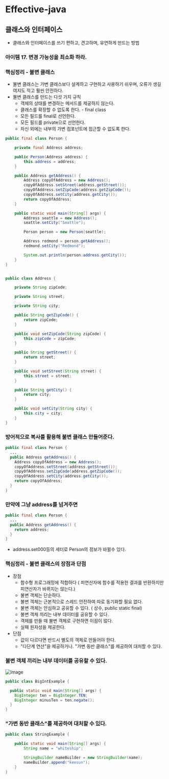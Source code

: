 # Effective-java
## 클래스와 인터페이스
* 클래스와 인터페이스를 쓰기 편하고, 견고하며, 유연하게 만드는 방법

### 아이템 17. 변경 가능성을 최소화 하라.

### 핵심정리 - 불변 클래스
* 불변 클래스는 가변 클래스보다 설계하고 구현하고 사용하기 쉬우며, 오류가 생길 여지도 적고 훨씬 안전하다.
* 불변 클래스를 만드는 다섯 가지 규칙
  * 객체의 상태를 변경하는 메서드를 제공하지 않는다.
  * 클래스를 확장할 수 없도록 한다.  - final class
  * 모든 필드를 final로 선언한다.
  * 모든 필드를 private으로 선언한다.
  * 자신 외에는 내부의 가변 컴포넌트에 접근할 수 없도록 한다.


```java
public final class Person {

    private final Address address;

    public Person(Address address) {
        this.address = address;
    }

    public Address getAddress() {
        Address copyOfAddress = new Address();
        copyOfAddress.setStreet(address.getStreet());
        copyOfAddress.setZipCode(address.getZipCode());
        copyOfAddress.setCity(address.getCity());
        return copyOfAddress;
    }

    public static void main(String[] args) {
        Address seattle = new Address();
        seattle.setCity("Seattle");

        Person person = new Person(seattle);

        Address redmond = person.getAddress();
        redmond.setCity("Redmond");

        System.out.println(person.address.getCity());
    }
}

```
```java

public class Address {

    private String zipCode;

    private String street;

    private String city;

    public String getZipCode() {
        return zipCode;
    }

    public void setZipCode(String zipCode) {
        this.zipCode = zipCode;
    }

    public String getStreet() {
        return street;
    }

    public void setStreet(String street) {
        this.street = street;
    }

    public String getCity() {
        return city;
    }

    public void setCity(String city) {
        this.city = city;
    }
}

```

### 방어적으로 복사를 활용해 불변 클래스 만들어준다. 
```java
public final class Person {
  ...
  public Address getAddress() {
    Address copyOfAddress = new Address();
    copyOfAddress.setStreet(address.getStreet());
    copyOfAddress.setZipCode(address.getZipCode());
    copyOfAddress.setCity(address.getCity());
    return copyOfAddress;
  }
}
```
### 만약에 그냥 address를 넘겨주면
```java
public final class Person {
  ...
  public Address getAddress() {
    return address;
  }
}
```
* address.set000등의 세터로 Person의 정보가 바뀔수 있다.


### 핵심정리 - 불변 클래스의 장점과 단점
* 장점 
  * 함수형 프로그래밍에 적합하다 ( 피연산자에 함수를 적용한 결과를 반환하지만 피연산자가 바뀌지는 않는다.) 
  * 불변 객체는 단순하다.
  * 불변 객체는 근본적으로 스레드 안전하여 따로 동기화할 필요 없다.
  * 불변 객체는 안심하고 공유할 수 있다. ( 상수, public static final)
  * 불변 객체 끼리는 내부 데이터를 공유할 수 있다.
  * 객체를 만들 때 불변 객체로 구현하면 이점이 많다.
  * 실패 원자성을 제공한다.
* 단점 
  * 값이 다르다면 반드시 별도의 객체로 만들어야 한다.
  * "다단계 연산"을 제공하거나. "가변 동반 클래스"를 제공하여 대처할 수 있다.


### 불변 객체 끼리는 내부 데이터를 공유할 수 있다.
![image](https://user-images.githubusercontent.com/60100532/212084591-ffdaff14-c174-4499-906a-be9d7c017a97.png)
```java
public class BigIntExample {

  public static void main(String[] args) {
    BigInteger ten = BigInteger.TEN;
    BigInteger minusTen = ten.negate();
  }
}
```
###  "가변 동반 클래스"를 제공하여 대처할 수 있다.
```java
public class StringExample {

    public static void main(String[] args) {
        String name = "whiteship";

        StringBuilder nameBuilder = new StringBuilder(name);
        nameBuilder.append("keesun");
    }
}

```